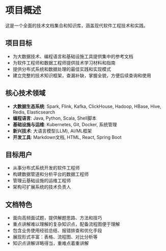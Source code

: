 # 项目概述

这是一个全面的技术文档集合和知识库，涵盖现代软件工程技术和实践。

## 项目目标
- 为大数据技术、编程语言和基础设施工具提供集中的参考文档
- 为软件工程师和数据工程师提供技术学习材料和指南
- 提供分布式系统和数据处理的最佳实践和实现模式
- 建立完整的技术知识框架，查漏补缺，掌握全貌，方便后续查询和使用

## 核心技术领域
- **大数据生态系统**: Spark, Flink, Kafka, ClickHouse, Hadoop, HBase, Hive, Redis, Elasticsearch
- **编程语言**: Java, Python, Scala, Shell脚本
- **基础设施与运维**: Kubernetes, Git, Docker, 系统管理
- **新兴技术**: 大语言模型(LLM), AI/ML框架
- **开发工具**: Markdown文档, HTML, React, Spring Boot

## 目标用户
- 从事分布式系统开发的软件工程师
- 构建数据管道和分析平台的数据工程师
- 管理云基础设施的运维工程师
- 架构可扩展系统的技术负责人

## 文档特色
- 面向高频面试题，提供解题思路、方法和技巧
- 重点讲解难以理解的复杂知识点，配备流程图便于理解
- 包含业务使用经验总结、报错排查和优化手段
- 展现形式丰富：表格、流程图、对比分析等
- 知识点讲解详略得当，重难点着重讲解